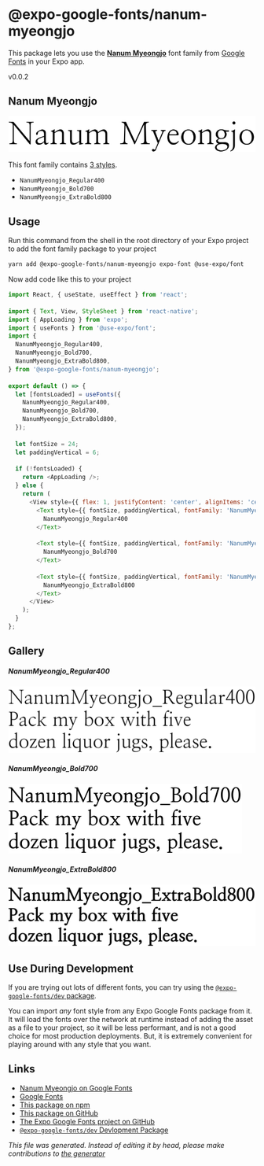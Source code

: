 # @expo-google-fonts/nanum-myeongjo

This package lets you use the [**Nanum Myeongjo**](https://fonts.google.com/specimen/Nanum+Myeongjo) font family from [Google Fonts](https://fonts.google.com/) in your Expo app.

v0.0.2

## Nanum Myeongjo

![Nanum Myeongjo](./font-family.png)

This font family contains [3 styles](#gallery).

- `NanumMyeongjo_Regular400`
- `NanumMyeongjo_Bold700`
- `NanumMyeongjo_ExtraBold800`

## Usage

Run this command from the shell in the root directory of your Expo project to add the font family package to your project
```sh
yarn add @expo-google-fonts/nanum-myeongjo expo-font @use-expo/font
```

Now add code like this to your project
```js
import React, { useState, useEffect } from 'react';

import { Text, View, StyleSheet } from 'react-native';
import { AppLoading } from 'expo';
import { useFonts } from '@use-expo/font';
import {
  NanumMyeongjo_Regular400,
  NanumMyeongjo_Bold700,
  NanumMyeongjo_ExtraBold800,
} from '@expo-google-fonts/nanum-myeongjo';

export default () => {
  let [fontsLoaded] = useFonts({
    NanumMyeongjo_Regular400,
    NanumMyeongjo_Bold700,
    NanumMyeongjo_ExtraBold800,
  });

  let fontSize = 24;
  let paddingVertical = 6;

  if (!fontsLoaded) {
    return <AppLoading />;
  } else {
    return (
      <View style={{ flex: 1, justifyContent: 'center', alignItems: 'center' }}>
        <Text style={{ fontSize, paddingVertical, fontFamily: 'NanumMyeongjo_Regular400' }}>
          NanumMyeongjo_Regular400
        </Text>

        <Text style={{ fontSize, paddingVertical, fontFamily: 'NanumMyeongjo_Bold700' }}>
          NanumMyeongjo_Bold700
        </Text>

        <Text style={{ fontSize, paddingVertical, fontFamily: 'NanumMyeongjo_ExtraBold800' }}>
          NanumMyeongjo_ExtraBold800
        </Text>
      </View>
    );
  }
};

```

## Gallery

##### NanumMyeongjo_Regular400
![NanumMyeongjo_Regular400](./3df71af0cacc55f9ee8f8e5e35a48672e379aefb187f3ae133a8fd5100c3810f.ttf.png)

##### NanumMyeongjo_Bold700
![NanumMyeongjo_Bold700](./c78488cd4af94bf04459b776f90fbe7942e11af15dda46bd856a1abc0523ae11.ttf.png)

##### NanumMyeongjo_ExtraBold800
![NanumMyeongjo_ExtraBold800](./2da8166e69673863a98b44792cb5b54e1a13b597c11dca437783e5a9336cfa9c.ttf.png)


## Use During Development

If you are trying out lots of different fonts, you can try using the [`@expo-google-fonts/dev` package](https://www.npmjs.com/package/@expo-google-fonts/dev).

You can import *any* font style from any Expo Google Fonts package from it. It will load the fonts
over the network at runtime instead of adding the asset as a file to your project, so it will be 
less performant, and is not a good choice for most production deployments. But, it is extremely convenient
for playing around with any style that you want.

## Links

- [Nanum Myeongjo on Google Fonts](https://fonts.google.com/specimen/Nanum+Myeongjo)
- [Google Fonts](https://fonts.google.com/)
- [This package on npm](https://www.npmjs.com/package/@expo-google-fonts/nanum-myeongjo)
- [This package on GitHub](https://github.com/expo/google-fonts/tree/master/font-packages/nanum-myeongjo)
- [The Expo Google Fonts project on GitHub](https://github.com/expo/google-fonts)
- [`@expo-google-fonts/dev` Devlopment Package](https://github.com/expo/google-fonts/tree/master/font-packages/dev)


*This file was generated. Instead of editing it by head, please make contributions to [the generator](https://github.com/expo/google-fonts/tree/master/packages/generator)*
